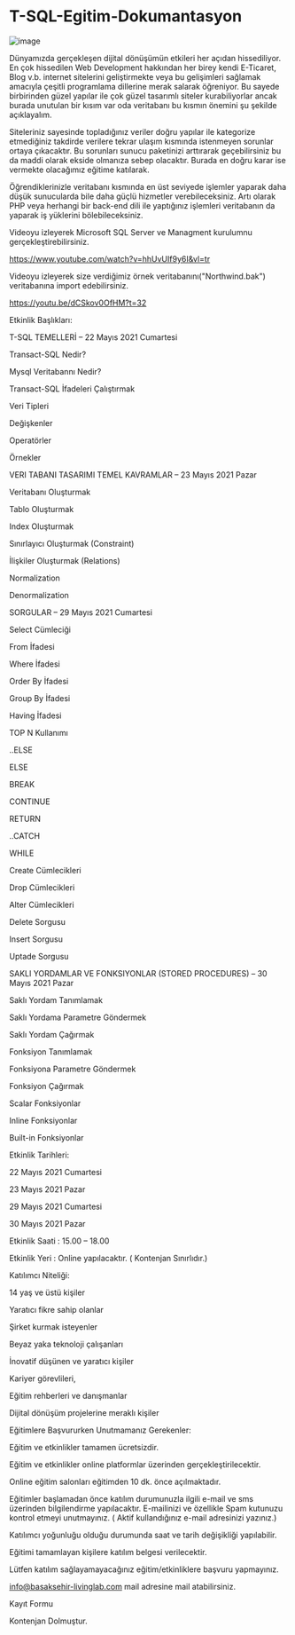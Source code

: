 # T-SQL-Egitim-Dokumantasyon
![image](https://user-images.githubusercontent.com/51862093/124363054-a4c08f00-dc41-11eb-9047-c91613f08305.png)


Dünyamızda gerçekleşen dijital dönüşümün etkileri her açıdan hissediliyor. En çok hissedilen Web Development hakkından her birey kendi E-Ticaret, Blog v.b. internet sitelerini geliştirmekte veya bu gelişimleri sağlamak amacıyla çeşitli programlama dillerine merak salarak öğreniyor. Bu sayede birbirinden güzel yapılar ile çok güzel tasarımlı siteler kurabiliyorlar ancak burada unutulan bir kısım var oda veritabanı bu kısmın önemini şu şekilde açıklayalım.


Siteleriniz sayesinde topladığınız veriler doğru yapılar ile kategorize etmediğiniz takdirde verilere tekrar ulaşım kısmında istenmeyen sorunlar ortaya çıkacaktır. Bu sorunları sunucu paketinizi arttırarak geçebilirsiniz bu da maddi olarak ekside olmanıza sebep olacaktır. Burada en doğru karar ise vermekte olacağımız eğitime katılarak.


Öğrendiklerinizle veritabanı kısmında en üst seviyede işlemler yaparak daha düşük sunucularda bile daha güçlü hizmetler verebileceksiniz. Artı olarak PHP veya herhangi bir back-end dili ile yaptığınız işlemleri veritabanın da yaparak iş yüklerini bölebileceksiniz.

Videoyu izleyerek Microsoft SQL Server ve Managment kurulumnu gerçekleştirebilirsiniz.

https://www.youtube.com/watch?v=hhUvUIf9y6I&vl=tr

Videoyu izleyerek size verdiğimiz örnek veritabanını("Northwind.bak") veritabanına import edebilirsiniz.

https://youtu.be/dCSkov0OfHM?t=32


Etkinlik Başlıkları: 


T-SQL TEMELLERİ – 22 Mayıs 2021 Cumartesi


Transact-SQL Nedir?


Mysql Veritabannı Nedir?

Transact-SQL İfadeleri Çalıştırmak

Veri Tipleri

Değişkenler

Operatörler

Örnekler


VERI TABANI TASARIMI TEMEL KAVRAMLAR – 23 Mayıs 2021 Pazar


Veritabanı Oluşturmak

Tablo Oluşturmak

Index Oluşturmak

Sınırlayıcı Oluşturmak (Constraint)

İlişkiler Oluşturmak (Relations)

Normalization

Denormalization

SORGULAR – 29 Mayıs 2021 Cumartesi


Select Cümleciği

From İfadesi

Where İfadesi

Order By İfadesi

Group By İfadesi

Having İfadesi

TOP N Kullanımı

..ELSE

ELSE


BREAK

CONTINUE

RETURN

..CATCH

WHILE

Create Cümlecikleri

Drop Cümlecikleri

Alter Cümlecikleri

Delete Sorgusu

Insert Sorgusu

Uptade Sorgusu

SAKLI YORDAMLAR VE FONKSIYONLAR (STORED PROCEDURES) – 30 Mayıs 2021 Pazar


Saklı Yordam Tanımlamak

Saklı Yordama Parametre Göndermek

Saklı Yordam Çağırmak

Fonksiyon Tanımlamak

Fonksiyona Parametre Göndermek

Fonksiyon Çağırmak

Scalar Fonksiyonlar

Inline Fonksiyonlar

Built-in Fonksiyonlar

Etkinlik Tarihleri: 


22 Mayıs 2021 Cumartesi

23 Mayıs 2021 Pazar

29 Mayıs 2021 Cumartesi

30 Mayıs 2021 Pazar

Etkinlik Saati : 15.00 – 18.00


Etkinlik Yeri :  Online yapılacaktır. ( Kontenjan Sınırlıdır.)


Katılımcı Niteliği:


14 yaş ve üstü kişiler

Yaratıcı fikre sahip olanlar

Şirket kurmak isteyenler

Beyaz yaka teknoloji çalışanları

İnovatif düşünen ve yaratıcı kişiler

Kariyer görevlileri,

Eğitim rehberleri ve danışmanlar

Dijital dönüşüm projelerine meraklı kişiler

Eğitimlere Başvururken Unutmamanız Gerekenler:


Eğitim ve etkinlikler tamamen ücretsizdir.

Eğitim ve etkinlikler online platformlar üzerinden gerçekleştirilecektir.

Online eğitim salonları eğitimden 10 dk. önce açılmaktadır.

Eğitimler başlamadan önce katılım durumunuzla ilgili e-mail ve sms üzerinden bilgilendirme yapılacaktır. E-mailinizi ve özellikle Spam kutunuzu kontrol etmeyi unutmayınız. ( Aktif kullandığınız e-mail adresinizi yazınız.)

Katılımcı yoğunluğu olduğu durumunda saat ve tarih değişikliği yapılabilir.

Eğitimi tamamlayan kişilere katılım belgesi verilecektir.

Lütfen katılım sağlayamayacağınız eğitim/etkinliklere başvuru yapmayınız.

info@basaksehir-livinglab.com mail adresine mail atabilirsiniz.

Kayıt Formu

Kontenjan Dolmuştur.
